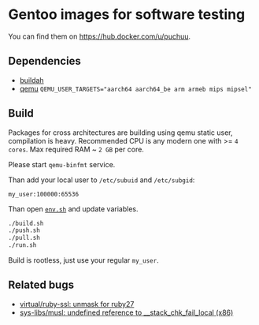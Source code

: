 # Gentoo images for software testing

You can find them on https://hub.docker.com/u/puchuu.

## Dependencies

- [buildah](https://github.com/containers/buildah)
- [qemu](https://github.com/qemu/qemu) `QEMU_USER_TARGETS="aarch64 aarch64_be arm armeb mips mipsel"`

## Build

Packages for cross architectures are building using qemu static user, compilation is heavy.
Recommended CPU is any modern one with >= `4 cores`.
Max required RAM ~ `2 GB` per core.

Please start `qemu-binfmt` service.

Than add your local user to `/etc/subuid` and `/etc/subgid`:

```
my_user:100000:65536
```

Than open [`env.sh`](env.sh) and update variables.

```sh
./build.sh
./push.sh
./pull.sh
./run.sh
```

Build is rootless, just use your regular `my_user`.

## Related bugs

- [virtual/ruby-ssl: unmask for ruby27](https://bugs.gentoo.org/722566)
- [sys-libs/musl: undefined reference to __stack_chk_fail_local (x86)](https://www.openwall.com/lists/musl/2018/09/11/2)

